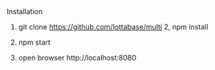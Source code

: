 Installation 

1. git clone https://github.com/lottabase/multi
2, npm install 

3. npm start
4. open browser http://localhost:8080 

